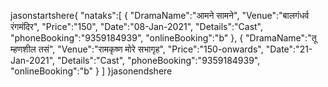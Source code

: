 jasonstartshere{
   "nataks":[
      {
         "DramaName":"आमने सामने",
         "Venue":"बालगंधर्व रंगमंदिर",
         "Price":"150",
         "Date":"08-Jan-2021",
         "Details":"Cast",
         "phoneBooking":"9359184939",
         "onlineBooking":"b"
      },
      {
         "DramaName":"तू म्हणशील तसं",
         "Venue":"रामकृष्ण मोरे सभागृह",
         "Price":"150-onwards",
         "Date":"21-Jan-2021",
         "Details":"Cast",
         "phoneBooking":"9359184939",
         "onlineBooking":"b"
      }
   ]
}jasonendshere
